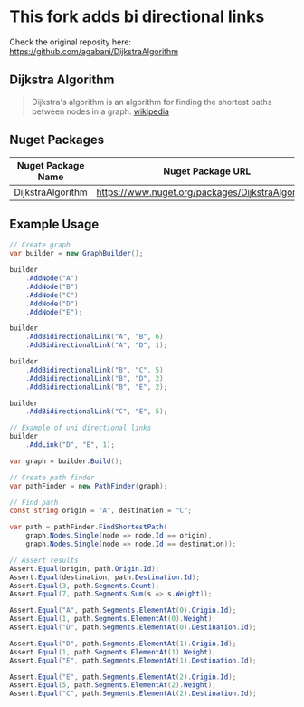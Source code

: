 # This fork adds bi directional links

Check the original reposity here: <https://github.com/agabani/DijkstraAlgorithm>

## Dijkstra Algorithm

> Dijkstra's algorithm is an algorithm for finding the shortest paths between nodes in a graph. [wikipedia](https://en.wikipedia.org/wiki/Dijkstra%27s_algorithm)

## Nuget Packages

| Nuget Package Name | Nuget Package URL                                                  |
|--------------------|--------------------------------------------------------------------|
| DijkstraAlgorithm  | <https://www.nuget.org/packages/DijkstraAlgorithm/> |

## Example Usage

``` csharp
// Create graph
var builder = new GraphBuilder();

builder
    .AddNode("A")
    .AddNode("B")
    .AddNode("C")
    .AddNode("D")
    .AddNode("E");

builder
    .AddBidirectionalLink("A", "B", 6)
    .AddBidirectionalLink("A", "D", 1);

builder
    .AddBidirectionalLink("B", "C", 5)
    .AddBidirectionalLink("B", "D", 2)
    .AddBidirectionalLink("B", "E", 2);

builder
    .AddBidirectionalLink("C", "E", 5);

// Example of uni directional links
builder
    .AddLink("D", "E", 1);

var graph = builder.Build();

// Create path finder
var pathFinder = new PathFinder(graph);

// Find path
const string origin = "A", destination = "C";

var path = pathFinder.FindShortestPath(
    graph.Nodes.Single(node => node.Id == origin),
    graph.Nodes.Single(node => node.Id == destination));

// Assert results
Assert.Equal(origin, path.Origin.Id);
Assert.Equal(destination, path.Destination.Id);
Assert.Equal(3, path.Segments.Count);
Assert.Equal(7, path.Segments.Sum(s => s.Weight));

Assert.Equal("A", path.Segments.ElementAt(0).Origin.Id);
Assert.Equal(1, path.Segments.ElementAt(0).Weight);
Assert.Equal("D", path.Segments.ElementAt(0).Destination.Id);

Assert.Equal("D", path.Segments.ElementAt(1).Origin.Id);
Assert.Equal(1, path.Segments.ElementAt(1).Weight);
Assert.Equal("E", path.Segments.ElementAt(1).Destination.Id);

Assert.Equal("E", path.Segments.ElementAt(2).Origin.Id);
Assert.Equal(5, path.Segments.ElementAt(2).Weight);
Assert.Equal("C", path.Segments.ElementAt(2).Destination.Id);
```
